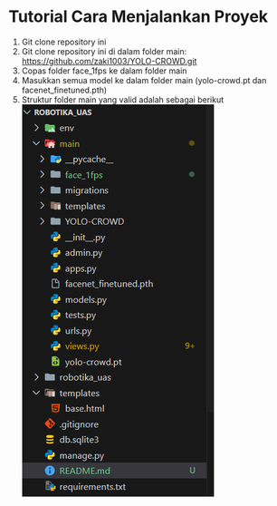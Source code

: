 # Tutorial Cara Menjalankan Proyek

1. Git clone repository ini
2. Git clone repository ini di dalam folder main: https://github.com/zaki1003/YOLO-CROWD.git
3. Copas folder face_1fps ke dalam folder main
4. Masukkan semua model ke dalam folder main (yolo-crowd.pt dan facenet_finetuned.pth)
5. Struktur folder main yang valid adalah sebagai berikut
![alt text](image.png)